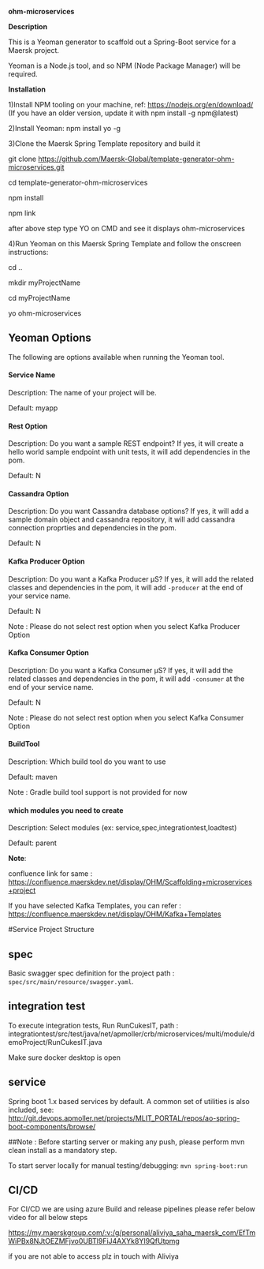 **ohm-microservices**

**Description**

This is a Yeoman generator to scaffold out a Spring-Boot service for a Maersk project.

Yeoman is a Node.js tool, and so NPM (Node Package Manager) will be required.

**Installation**

1)Install NPM tooling on your machine, ref: https://nodejs.org/en/download/ (If you have an older version, update it with npm install -g npm@latest)

2)Install Yeoman: npm install yo -g

3)Clone the Maersk Spring Template repository and build it

git clone https://github.com/Maersk-Global/template-generator-ohm-microservices.git

cd template-generator-ohm-microservices

npm install

npm link

after above step type YO on CMD and see it displays ohm-microservices

4)Run Yeoman on this Maersk Spring Template and follow the onscreen instructions:

cd ..

mkdir myProjectName

cd myProjectName

yo ohm-microservices

## Yeoman Options
The following are options available when running the Yeoman tool.

#### Service Name
Description: The name of your project will be.

Default: myapp

#### Rest Option
Description: Do you want a sample REST endpoint? If yes,  it will create a hello world sample endpoint with unit tests, it will add dependencies in the pom.

Default: N

#### Cassandra Option
Description: Do you want Cassandra database options? If yes, it will add a sample domain object and cassandra repository, it will add cassandra connection proprties and dependencies in the pom.

Default: N

#### Kafka Producer Option
Description: Do you want a Kafka Producer µS? If yes, it will add the related classes and dependencies in the pom, it will add `-producer` at the end of your service name.

Default: N

Note : Please do not select rest option when you select Kafka Producer Option

#### Kafka Consumer Option
Description: Do you want a Kafka Consumer µS? If yes, it will add the related classes and dependencies in the pom, it will add `-consumer` at the end of your service name.

Default: N

Note : Please do not select rest option when you select Kafka Consumer Option

#### BuildTool

Description: Which build tool do you want to use

Default: maven

Note : Gradle build tool support is not provided for now

#### which modules you need to create

Description:  Select modules (ex: service,spec,integrationtest,loadtest)

Default: parent


**Note**:

confluence link for same : https://confluence.maerskdev.net/display/OHM/Scaffolding+microservices+project

If you have selected Kafka Templates, you can refer : https://confluence.maerskdev.net/display/OHM/Kafka+Templates


#Service Project Structure

## spec
Basic swagger spec definition for the project path : `spec/src/main/resource/swagger.yaml`.

## integration test

To execute integration tests, Run RunCukesIT, path : integrationtest/src/test/java/net/apmoller/crb/microservices/multi/module/demoProject/RunCukesIT.java

Make sure docker desktop is open

## service
Spring boot 1.x based services by default. A common set of utilities is also included, see: http://git.devops.apmoller.net/projects/MLIT_PORTAL/repos/ao-spring-boot-components/browse/

##Note : Before starting server or making any push, please perform mvn clean install as a mandatory step.

To start server locally for manual testing/debugging: `mvn spring-boot:run`


## CI/CD

For CI/CD we are using azure Build and release pipelines please refer below video for all below steps

https://my.maerskgroup.com/:v:/g/personal/aliviya_saha_maersk_com/EfTmWiPBx8NJtOEZMFjvo0UBTl9FiJ4AXYk8YI9QfUtpmg

if you are not able to access plz in touch with Aliviya
